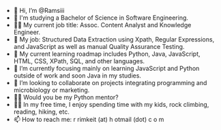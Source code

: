- 👋 Hi, I’m @Ramsiii
- 📖 I'm studying a Bachelor of Science in Software Engineering.
- 👨‍💻 My current job title: Assoc. Content Analyst and Knowledge Engineer.
- 🤖 My job: Structured Data Extraction using Xpath, Regular Expressions, and JavaScript as well as manual Quality Assurance Testing.
- 👀 My current learning roadmap includes Python, Java, JavaScript, HTML, CSS, XPath, SQL, and other languages.
- 🌱 I’m currently focusing mainly on learning JavaScript and Python outside of work and soon Java in my studies.
- 💞️ I’m looking to collaborate on projects integrating programming and microbiology or marketing.
- 👨‍🎓 Would you be my Python mentor?
- 🧗‍♂️ In my free time, I enjoy spending time with my kids, rock climbing, reading, hiking, etc.
- 📫 How to reach me: r rimkeit (at) h otmail (dot) c o m
